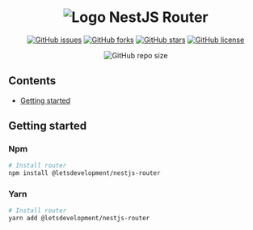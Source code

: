 <h1 align="center">
    <img alt="Logo" src="https://www.svgrepo.com/show/126491/traffic-light.svg" >
    NestJS Router
</h1>
<p align="center">
    <a href="https://github.com/LetsDevelopment/nestjs-router/issues"><img alt="GitHub issues" src="https://img.shields.io/github/issues/LetsDevelopment/nestjs-router?style=for-the-badge&logo=appveyor"></a>
    <a href="https://github.com/LetsDevelopment/nestjs-router/network"><img alt="GitHub forks" src="https://img.shields.io/github/forks/LetsDevelopment/nestjs-router?style=for-the-badge&logo=appveyor"></a>
    <a href="https://github.com/LetsDevelopment/nestjs-router/stargazers"><img alt="GitHub stars" src="https://img.shields.io/github/stars/LetsDevelopment/nestjs-router?style=for-the-badge&logo=appveyor"></a>
    <a href="https://github.com/LetsDevelopment/nestjs-router"><img alt="GitHub license" src="https://img.shields.io/github/license/LetsDevelopment/nestjs-router?style=for-the-badge&logo=appveyor"></a>
</p>
<p align="center">
    <img alt="GitHub repo size" src="https://img.shields.io/github/repo-size/LetsDevelopment/nestjs-router?style=for-the-badge">
</p>

## Contents
- [Getting started](#getting-started)

## Getting started
### Npm
```sh
# Install router
npm install @letsdevelopment/nestjs-router
```
### Yarn
```sh
# Install router
yarn add @letsdevelopment/nestjs-router
```
